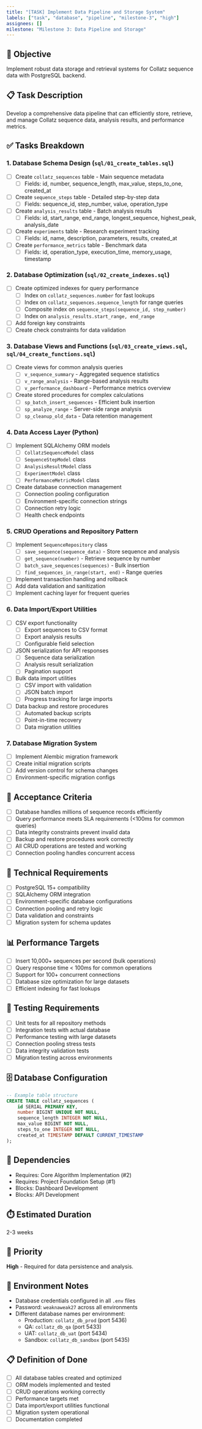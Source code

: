 ```yaml
---
title: "[TASK] Implement Data Pipeline and Storage System"
labels: ["task", "database", "pipeline", "milestone-3", "high"]
assignees: []
milestone: "Milestone 3: Data Pipeline and Storage"
---
```


## 🎯 Objective
Implement robust data storage and retrieval systems for Collatz sequence data with PostgreSQL backend.

## 📋 Task Description
Develop a comprehensive data pipeline that can efficiently store, retrieve, and manage Collatz sequence data, analysis results, and performance metrics.

## ✅ Tasks Breakdown

### 1. Database Schema Design (`sql/01_create_tables.sql`)
- [ ] Create `collatz_sequences` table - Main sequence metadata
  - [ ] Fields: id, number, sequence_length, max_value, steps_to_one, created_at
- [ ] Create `sequence_steps` table - Detailed step-by-step data
  - [ ] Fields: sequence_id, step_number, value, operation_type
- [ ] Create `analysis_results` table - Batch analysis results
  - [ ] Fields: id, start_range, end_range, longest_sequence, highest_peak, analysis_date
- [ ] Create `experiments` table - Research experiment tracking
  - [ ] Fields: id, name, description, parameters, results, created_at
- [ ] Create `performance_metrics` table - Benchmark data
  - [ ] Fields: id, operation_type, execution_time, memory_usage, timestamp

### 2. Database Optimization (`sql/02_create_indexes.sql`)
- [ ] Create optimized indexes for query performance
  - [ ] Index on `collatz_sequences.number` for fast lookups
  - [ ] Index on `collatz_sequences.sequence_length` for range queries
  - [ ] Composite index on `sequence_steps(sequence_id, step_number)`
  - [ ] Index on `analysis_results.start_range, end_range`
- [ ] Add foreign key constraints
- [ ] Create check constraints for data validation

### 3. Database Views and Functions (`sql/03_create_views.sql`, `sql/04_create_functions.sql`)
- [ ] Create views for common analysis queries
  - [ ] `v_sequence_summary` - Aggregated sequence statistics
  - [ ] `v_range_analysis` - Range-based analysis results
  - [ ] `v_performance_dashboard` - Performance metrics overview
- [ ] Create stored procedures for complex calculations
  - [ ] `sp_batch_insert_sequences` - Efficient bulk insertion
  - [ ] `sp_analyze_range` - Server-side range analysis
  - [ ] `sp_cleanup_old_data` - Data retention management

### 4. Data Access Layer (Python)
- [ ] Implement SQLAlchemy ORM models
  - [ ] `CollatzSequenceModel` class
  - [ ] `SequenceStepModel` class
  - [ ] `AnalysisResultModel` class
  - [ ] `ExperimentModel` class
  - [ ] `PerformanceMetricModel` class
- [ ] Create database connection management
  - [ ] Connection pooling configuration
  - [ ] Environment-specific connection strings
  - [ ] Connection retry logic
  - [ ] Health check endpoints

### 5. CRUD Operations and Repository Pattern
- [ ] Implement `SequenceRepository` class
  - [ ] `save_sequence(sequence_data)` - Store sequence and analysis
  - [ ] `get_sequence(number)` - Retrieve sequence by number
  - [ ] `batch_save_sequences(sequences)` - Bulk insertion
  - [ ] `find_sequences_in_range(start, end)` - Range queries
- [ ] Implement transaction handling and rollback
- [ ] Add data validation and sanitization
- [ ] Implement caching layer for frequent queries

### 6. Data Import/Export Utilities
- [ ] CSV export functionality
  - [ ] Export sequences to CSV format
  - [ ] Export analysis results
  - [ ] Configurable field selection
- [ ] JSON serialization for API responses
  - [ ] Sequence data serialization
  - [ ] Analysis result serialization
  - [ ] Pagination support
- [ ] Bulk data import utilities
  - [ ] CSV import with validation
  - [ ] JSON batch import
  - [ ] Progress tracking for large imports
- [ ] Data backup and restore procedures
  - [ ] Automated backup scripts
  - [ ] Point-in-time recovery
  - [ ] Data migration utilities

### 7. Database Migration System
- [ ] Implement Alembic migration framework
- [ ] Create initial migration scripts
- [ ] Add version control for schema changes
- [ ] Environment-specific migration configs

## 🎯 Acceptance Criteria
- [ ] Database handles millions of sequence records efficiently
- [ ] Query performance meets SLA requirements (<100ms for common queries)
- [ ] Data integrity constraints prevent invalid data
- [ ] Backup and restore procedures work correctly
- [ ] All CRUD operations are tested and working
- [ ] Connection pooling handles concurrent access

## 🔧 Technical Requirements
- [ ] PostgreSQL 15+ compatibility
- [ ] SQLAlchemy ORM integration
- [ ] Environment-specific database configurations
- [ ] Connection pooling and retry logic
- [ ] Data validation and constraints
- [ ] Migration system for schema updates

## 📊 Performance Targets
- [ ] Insert 10,000+ sequences per second (bulk operations)
- [ ] Query response time < 100ms for common operations
- [ ] Support for 100+ concurrent connections
- [ ] Database size optimization for large datasets
- [ ] Efficient indexing for fast lookups

## 🧪 Testing Requirements
- [ ] Unit tests for all repository methods
- [ ] Integration tests with actual database
- [ ] Performance testing with large datasets
- [ ] Connection pooling stress tests
- [ ] Data integrity validation tests
- [ ] Migration testing across environments

## 🗄️ Database Configuration
```sql
-- Example table structure
CREATE TABLE collatz_sequences (
    id SERIAL PRIMARY KEY,
    number BIGINT UNIQUE NOT NULL,
    sequence_length INTEGER NOT NULL,
    max_value BIGINT NOT NULL,
    steps_to_one INTEGER NOT NULL,
    created_at TIMESTAMP DEFAULT CURRENT_TIMESTAMP
);
```

## 🔗 Dependencies
- Requires: Core Algorithm Implementation (#2)
- Requires: Project Foundation Setup (#1)
- Blocks: Dashboard Development
- Blocks: API Development

## ⏱️ Estimated Duration
2-3 weeks

## 🚀 Priority
**High** - Required for data persistence and analysis.

## 📝 Environment Notes
- Database credentials configured in all `.env` files
- Password: `weaknaweak27` across all environments
- Different database names per environment:
  - Production: `collatz_db_prod` (port 5436)
  - QA: `collatz_db_qa` (port 5433)
  - UAT: `collatz_db_uat` (port 5434)
  - Sandbox: `collatz_db_sandbox` (port 5435)

## 📋 Definition of Done
- [ ] All database tables created and optimized
- [ ] ORM models implemented and tested
- [ ] CRUD operations working correctly
- [ ] Performance targets met
- [ ] Data import/export utilities functional
- [ ] Migration system operational
- [ ] Documentation completed